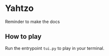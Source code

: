 # Yahtzo
Reminder to make the docs

## How to play
Run the entrypoint `tui.py` to play in your terminal.